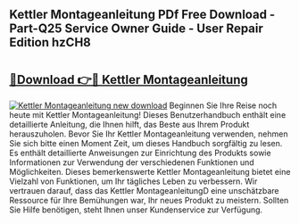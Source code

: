 ## Kettler Montageanleitung PDf Free Download - Part-Q25 Service Owner Guide - User Repair Edition hzCH8

# <h2><a href="http://df8i6j6.blite.top/?on=Kettler+Montageanleitung">🔗Download 👉🔴 Kettler Montageanleitung</a></h2>

[![Kettler Montageanleitung new download](https://i.imgur.com/lujVjoI.png)](http://df8i6j6.blite.top/?on=Kettler+Montageanleitung)
Beginnen Sie Ihre Reise noch heute mit Kettler Montageanleitung! Dieses Benutzerhandbuch enthält eine detaillierte Anleitung, die Ihnen hilft, das Beste aus Ihrem Produkt herauszuholen. Bevor Sie Ihr Kettler Montageanleitung verwenden, nehmen Sie sich bitte einen Moment Zeit, um dieses Handbuch sorgfältig zu lesen. Es enthält detaillierte Anweisungen zur Einrichtung des Produkts sowie Informationen zur Verwendung der verschiedenen Funktionen und Möglichkeiten. Dieses bemerkenswerte Kettler Montageanleitung bietet eine Vielzahl von Funktionen, um Ihr tägliches Leben zu verbessern. Wir vertrauen darauf, dass das Kettler MontageanleitungD eine unschätzbare Ressource für Ihre Bemühungen war, Ihr neues Produkt zu meistern. Sollten Sie Hilfe benötigen, steht Ihnen unser Kundenservice zur Verfügung.
